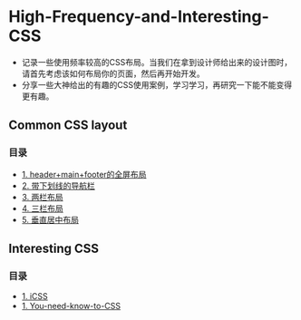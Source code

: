 # High-Frequency-and-Interesting-CSS

- 记录一些使用频率较高的CSS布局。当我们在拿到设计师给出来的设计图时，请首先考虑该如何布局你的页面，然后再开始开发。
- 分享一些大神给出的有趣的CSS使用案例，学习学习，再研究一下能不能变得更有趣。

## Common CSS layout

### 目录

- [1. header+main+footer的全屏布局](https://juejin.cn/post/6909733144069570567)
- [2. 带下划线的导航栏](https://juejin.cn/post/6909733144069570567)
- [3. 两栏布局](https://juejin.cn/post/6876245139702939662)
- [4. 三栏布局](https://juejin.cn/post/6909733144069570567)
- [5. 垂直居中布局](https://github.com/Jessica-Jiang-92/High-Frequency-and-Interesting-CSS/blob/main/%E5%B8%B8%E8%A7%81%E5%B8%83%E5%B1%80/%E5%9E%82%E7%9B%B4%E5%B1%85%E4%B8%AD%E5%B8%83%E5%B1%80.md)


## Interesting CSS

### 目录

- [1. iCSS](https://github.com/chokcoco/iCSS)
- [1. You-need-know-to-CSS](https://github.com/l-hammer/You-need-to-know-css)
